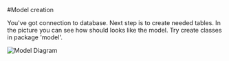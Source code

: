 #Model creation

You've got connection to database. Next step is to create needed tables.
In the picture you can see how should looks like the model. Try create classes in package 'model'.

![Model Diagram](https://user-images.githubusercontent.com/29467813/59184747-12875300-8b6f-11e9-84ea-8cfca5814e6b.jpg)
